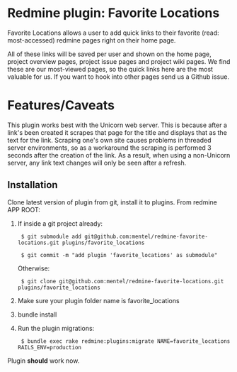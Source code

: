 Redmine plugin: Favorite Locations
==================================

Favorite Locations allows a user to add quick links to their favorite
(read: most-accessed) redmine pages right on their home page.

All of these links will be saved per user and shown on the home page,
project overview pages, project issue pages and project wiki pages. We find
these are our most-viewed pages, so the quick links here are the most valuable
for us. If you want to hook into other pages send us a Github issue.

Features/Caveats
================

This plugin works best with the Unicorn web server. This is because
after a link's been created it scrapes that page for the title and
displays that as the text for the link. Scraping one's own site causes
problems in threaded server environments, so as a workaround the scraping is
performed 3 seconds after the creation of the link. As a result, when using
a non-Unicorn server, any link text changes will only be seen after a refresh.

Installation
------------

Clone latest version of plugin from git, install it to plugins. From redmine
APP ROOT:

1. If inside a git project already:

        $ git submodule add git@github.com:mentel/redmine-favorite-locations.git plugins/favorite_locations

        $ git commit -m "add plugin 'favorite_locations' as submodule"

   Otherwise:

        $ git clone git@github.com:mentel/redmine-favorite-locations.git plugins/favorite_locations

2. Make sure your plugin folder name is favorite\_locations

3. bundle install

4. Run the plugin migrations:

        $ bundle exec rake redmine:plugins:migrate NAME=favorite_locations RAILS_ENV=production

Plugin **should** work now.
